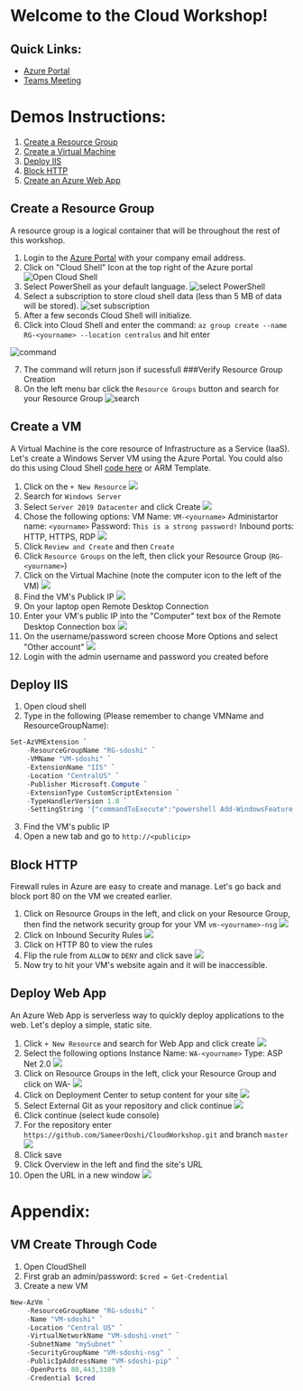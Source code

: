 # Welcome to the Cloud Workshop!

## Quick Links:
- [Azure Portal](https://portal.azure.com)
- [Teams Meeting]()

# Demos Instructions:
1. [Create a Resource Group](#create-a-resource-group)
2. [Create a Virtual Machine](#create-a-vm)
3. [Deploy IIS](#deploy-iis)
4. [Block HTTP](#block-http)
5. [Create an Azure Web App](#deploy-web-app)




## Create a Resource Group
A resource group is a logical container that will be throughout the rest of this workshop.

1. Login to the [Azure Portal](https://portal.azure.com) with your company email address.
2. Click on "Cloud Shell" Icon at the top right of the Azure portal ![Open Cloud Shell](./images/1-open-cloud-shell.png)
3. Select PowerShell as your default language. ![select PowerShell](./images/2-set-powershell.png)
4. Select a subscription to store cloud shell data (less than 5 MB of data will be stored). ![set subscription](./images/3-set-subscription.png)
5. After a few seconds Cloud Shell will initialize. 
6. Click into Cloud Shell and enter the command: `az group create --name RG-<yourname> --location centralus` and hit enter

![command](./images/4-create-rg.png)

7. The command will return json if sucessfull 
###Verify Resource Group Creation
8.  On the left menu bar click the `Resource Groups` button and search for your Resource Group ![search](./images/5-click-in-portal.png)


## Create a VM
A Virtual Machine is the core resource of Infrastructure as a Service (IaaS).  Let's create a Windows Server VM using the Azure Portal.  You could also do this using Cloud Shell [code here](#vm-create-through-code) or ARM Template.
1. Click on the `+ New Resource` ![](./images/2-0.png)
2. Search for `Windows Server` 
3. Select `Server 2019 Datacenter` and click Create ![](./images/2-1.png)
4. Chose the following options: 
VM Name: `VM-<yourname>` 
Administartor name: `<yourname>`
Password: `This is a strong password!`
Inbound ports: HTTP, HTTPS, RDP
![](./images/2-2.png)
5. Click `Review and Create` and then `Create`
6. Click `Resource Groups` on the left, then click your Resource Group (`RG-<yourname>`)
7. Click on the Virtual Machine (note the computer icon to the left of the VM) ![](./images/2-3.png)
8. Find the VM's Publick IP ![](./images/2-4.png)
9. On your laptop open Remote Desktop Connection
10. Enter your VM's public IP into the "Computer" text box of the Remote Desktop Connection box ![](./images/2-5.png)
11. On the username/password screen choose More Options and select "Other account" ![](./images/2-7.png)
12. Login with the admin username and password you created before


## Deploy IIS
1. Open cloud shell
2. Type in the following (Please remember to change VMName and ResourceGroupName):
```powershell
Set-AzVMExtension `
    -ResourceGroupName "RG-sdoshi" `
    -VMName "VM-sdoshi" `
    -ExtensionName "IIS" `
    -Location "CentralUS" `
    -Publisher Microsoft.Compute `
    -ExtensionType CustomScriptExtension `
    -TypeHandlerVersion 1.8 `
    -SettingString '{"commandToExecute":"powershell Add-WindowsFeature Web-Server; powershell Add-Content -Path \"C:\\inetpub\\wwwroot\\Default.htm\" -Value $($env:computername)"}'
```
3. Find the VM's public IP
4. Open a new tab and go to `http://<publicip>`

## Block HTTP
Firewall rules in Azure are easy to create and manage.  Let's go back and block port 80 on the VM we created earlier.
1. Click on Resource Groups in the left, and click on your Resource Group, then find the network security group for your VM `vm-<yourname>-nsg`
![](./images/3-1.png)
2. Click on Inbound Security Rules
![](./images/3-2.png)
3. Click on HTTP 80 to view the rules
4. Flip the rule from `ALLOW` to `DENY` and click save
![](./images/3-3.png)
5. Now try to hit your VM's website again and it will be inaccessible.

## Deploy Web App
An Azure Web App is serverless way to quickly deploy applications to the web.  Let's deploy a simple, static site.
1. Click `+ New Resource` and search for Web App and click create
![](./images/4-1.png)
2. Select the following options
Instance Name: `WA-<yourname>`
Type: ASP Net 2.0
![](./images/4-2.png)
3. Click on Resource Groups in the left, click your Resource Group and click on WA-<yourname>
![](./image/4-3.png)
4. Click on Deployment Center to setup content for your site 
![](./image/4-4.png)
5. Select External Git as your repository and click continue
![](./images/4-5.png)
6. Click continue (select kude console)
7. For the repository enter `https://github.com/SameerDoshi/CloudWorkshop.git` and branch `master`
![](./images/4-6.png)
8. Click save
9. Click Overview in the left and find the site's URL
10. Open the URL in a new window ![](./images/4-7.png)


# Appendix:
## VM Create Through Code
1. Open CloudShell
2. First grab an admin/password:
`$cred = Get-Credential`
3. Create a new VM
```powershell
New-AzVm `
    -ResourceGroupName "RG-sdoshi" `
    -Name "VM-sdoshi" `
    -Location "Central US" `
    -VirtualNetworkName "VM-sdoshi-vnet" `
    -SubnetName "mySubnet" `
    -SecurityGroupName "VM-sdoshi-nsg" `
    -PublicIpAddressName "VM-sdoshi-pip" `
    -OpenPorts 80,443,3389 `
    -Credential $cred
```
